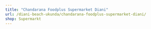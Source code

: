 ```yaml
---
title: "Chandarana Foodplus Supermarket Diani"
url: /diani-beach-ukunda/chandarana-foodplus-supermarket-diani/
shop: Supermarkt
---
```


